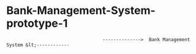 # Bank-Management-System-prototype-1
                                       -------------->  Bank Management System &lt;------------     
